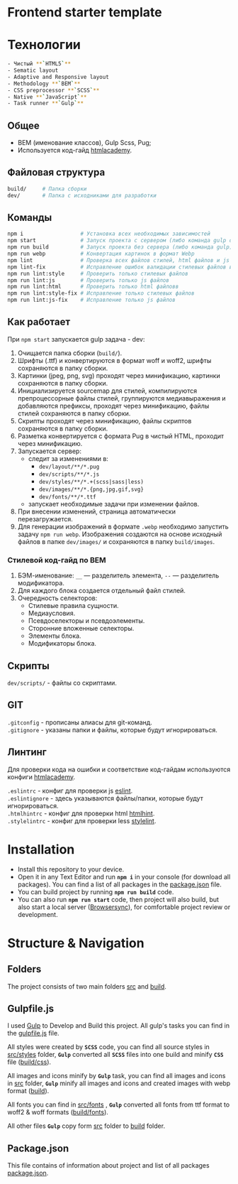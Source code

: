 # Frontend starter template

# Технологии

```bash
- Чистый **`HTML5`**
- Sematic layout
- Adaptive and Responsive layout
- Methodology **`BEM`**
- CSS preprocessor **`SCSS`**
- Native **`JavaScript`**
- Task runner **`Gulp`**
```

## Общее

- BEM (именование классов), Gulp Scss, Pug;
- Используется код-гайд [htmlacademy](https://codeguide.academy/).

## Файловая структура

```bash
build/     # Папка сборки
dev/       # Папка с исходниками для разработки
```

## Команды

```bash
npm i                  # Установка всех необходимых зависимостей
npm start              # Запуск проекта с сервером (либо команда gulp dev)
npm run build          # Запуск проекта без сервера (либо команда gulp)
npm run webp           # Конвертация картинок в формат Webp
npm lint               # Проверка всех файлов стилей, html файлов и js файлов на соответствие правилам (см. .stylelintrc , .htmlhintrc и .eslintrc  соответственно)
npm lint-fix           # Исправление ошибок валидации стилевых файлов и js файлов (html ошибки не исправляет)
npm run lint:style     # Проверить только стилевых файлов
npm run lint:js        # Проверить только js файлов
npm run lint:html      # Проверить только html файловв
npm run lint:style-fix # Исправление только стилевых файлов
npm run lint:js-fix    # Исправление только js файлов
```

## Как работает

При `npm start` запускается gulp задача - dev:

1. Очищается папка сборки (`build/`).
2. Шрифты (.ttf) и конвертируются в формат woff и woff2, шрифты сохраняются в папку сборки.
3. Картинки (jpeg, png, svg) проходят через минификацию, картинки сохраняются в папку сборки.
4. Инициализируется sourcemap для стилей, компилируются препроцессорные файлы стилей, группируются медиавыражения и добавляются префиксы, проходят через минификацию, файлы стилей сохраняются в папку сборки.
5. Скрипты проходят через минификацию, файлы скриптов сохраняются в папку сборки.
6. Разметка конвертируется с формата Pug в чистый HTML, проходит через минификацию.
7. Запускается сервер:
   - следит за изменениями в:
     - `dev/layout/**/*.pug`
     - `dev/scripts/**/*.js`
     - `dev/styles/**/*.+(scss|sass|less)`
     - `dev/images/**/*.{png,jpg,gif,svg}`
     - `dev/fonts/**/*.ttf`
   - запускает необходимые задачи при изменении файлов.
8. При внесении изменений, страница автоматически перезагружается.
9. Для генерации изображений в формате `.webp` необходимо запустить задачу `npm run webp`. Изображения создаются на основе исходный файлов в папке `dev/images/` и сохраняются в папку `build/images`.

<!-- ## Разметка

Повторяющиеся части (такие, как header и footer) располагаются в `src/html/parts/`.
Уникальные, для каждой страницы, на уровень выше `src/html/`.
Непосредственно в них подключаются header, footer и т.п. -->

<!-- ## Стили

Все стили располагаются в `src/less/`. Для каждого компонента или блока создается отдельный less-файл.

- `src/less/helpers/` - переменные и миксины.
- `src/less/base/` - базовые стили.
- `src/less/components/` - отдельные встраиваемые компоненты, виджеты и т.п.
- `src/less/layout/` - блоки, такие как header, footer.
- `src/less/pages/` - (опционально) стили, уникальные для конкретной страницы.
- `src/less/other/` - (опционально) стили, не соответствующие категориям выше (анимация, которая используется для нескольких независимых блоков, классы хелперы и т.д.).
- `src/less/template.less` - главный стилевой файл, в который импортируются все компоненты. -->

### Стилевой код-гайд по BEM

1. БЭМ-именование: `__` — разделитель элемента, `--` — разделитель модификатора.
2. Для каждого блока создается отдельный файл стилей.
3. Очередность селекторов:
   - Стилевые правила сущности.
   - Медиаусловия.
   - Псевдоселекторы и псевдоэлементы.
   - Сторонние вложенные селекторы.
   - Элементы блока.
   - Модификаторы блока.

## Скрипты

`dev/scripts/` - файлы со скриптами.

## GIT

`.gitconfig` - прописаны алиасы для git-команд.  
`.gitignore` - указаны папки и файлы, которые будут игнорироваться.

## Линтинг

Для проверки кода на ошибки и соответствие код-гайдам используются конфиги [htmlacademy](https://github.com/htmlacademy/codeguide).

`.eslintrc` - конфиг для проверки js [eslint](https://eslint.org/).  
`.eslintignore` - здесь указываются файлы/папки, которые будут игнорироваться.  
`.htmlhintrc` - конфиг для проверки html [htmlhint](https://htmlhint.com/).  
`.stylelintrc` - конфиг для проверки less [stylelint](https://stylelint.io/).

# Installation

- Install this repository to your device.
- Open it in any Text Editor and run **`npm i`** in your console (for download all packages). You can find a list of all packages in the [package.json](https://github.com/VladislavDesu/koroka-solutions-test/blob/master/package.json) file.
- You can build project by running **`npm run build`** code.
- You can also run **`npm run start`** code, then project will also build, but also start a local server ([Browsersync](https://browsersync.io/)), for comfortable project review or development.

# Structure & Navigation

## Folders

The project consists of two main folders [src](https://github.com/VladislavDesu/koroka-solutions-test/tree/master/src) and [build](https://github.com/VladislavDesu/koroka-solutions-test/tree/master/build).

## Gulpfile.js

I used [Gulp](https://gulpjs.com/) to Develop and Build this project. All gulp's tasks you can find in the [gulpfile.js](https://github.com/VladislavDesu/koroka-solutions-test/blob/master/gulpfile.js) file.

All styles were created by **`SCSS`** code, you can find all source styles in [src/styles](https://github.com/VladislavDesu/koroka-solutions-test/tree/master/src/styles) folder, **`Gulp`** converted all **`SCSS`** files into one build and minify **`CSS`** file ([build/css](https://github.com/VladislavDesu/koroka-solutions-test/tree/master/build/css)).

All images and icons minify by **`Gulp`** task, you can find all images and icons in [src](https://github.com/VladislavDesu/koroka-solutions-test/tree/master/src) folder, **`Gulp`** minify all images and icons and created images with webp format ([build](https://github.com/VladislavDesu/koroka-solutions-test/tree/master/build)).

All fonts you can find in [src/fonts](https://github.com/VladislavDesu/koroka-solutions-test/tree/master/src/fonts) , **`Gulp`** converted all fonts from ttf format to woff2 & woff formats ([build/fonts](https://github.com/VladislavDesu/koroka-solutions-test/tree/master/build/fonts)).

All other files **`Gulp`** copy form [src](https://github.com/VladislavDesu/koroka-solutions-test/tree/master/src) folder to [build](https://github.com/VladislavDesu/koroka-solutions-test/tree/master/build) folder.

## Package.json

This file contains of information about project and list of all packages [package.json](https://github.com/VladislavDesu/koroka-solutions-test/blob/master/package.json).
